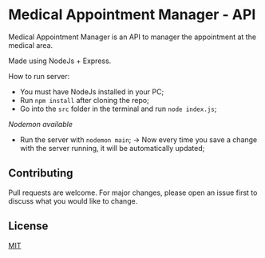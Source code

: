 # Medical Appointment Manager - API
Medical Appointment Manager is an API to manager the appointment at the medical area.

Made using NodeJs + Express.

How to run server:
 - You must have NodeJs installed in your PC;
 - Run `npm install` after cloning the repo;
 - Go into the `src` folder in the terminal and run `node index.js`;

 *Nodemon available*
 - Run the server with `nodemon main`;
 -> Now every time you save a change with the server running, it will be automatically updated; 

## Contributing
Pull requests are welcome. For major changes, please open an issue first to discuss what you would like to change.

## License
[MIT](LICENSE)
